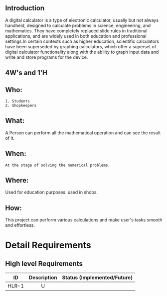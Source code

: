 
## Introduction
A digital calculator is a type of electronic calculator, usually but not always handheld, designed to calculate problems in science, engineering, and mathematics. They have completely replaced slide rules in traditional applications, and are widely used in both education and professional settings.In certain contexts such as higher education, scientific calculators have been superseded by graphing calculators, which offer a superset of digital calculator functionality along with the ability to graph input data and write and store programs for the device.

## 4W's and 1'H
## Who:
    1. Students
    2. Shopkeepers
## What:
   A Person can perform all the mathematical operation and can see the result of it.
## When:
    At the stage of solving the numerical problems.
## Where:
   Used for education purposes.
   used in shops.
## How:
   This project can perform various calculations and make user's tasks smooth and effortless.
   
 # Detail Requirements
 ## High level Requirements
 
 | ID | Description | Status (Implemented/Future)|
 |:---:|:---:|:---:|
 |HLR-1| U
 
